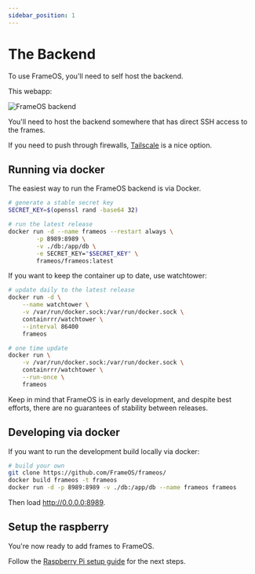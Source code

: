 ```yaml
---
sidebar_position: 1
---
```


# The Backend

To use FrameOS, you'll need to self host the backend. 

This webapp:

![FrameOS backend](./_img2/frameos-backend.gif)

You'll need to host the backend somewhere that has direct SSH access to the frames.

If you need to push through firewalls, [Tailscale](https://tailscale.com/) is a nice option.

## Running via docker

The easiest way to run the FrameOS backend is via Docker.

```bash
# generate a stable secret key
SECRET_KEY=$(openssl rand -base64 32)

# run the latest release
docker run -d --name frameos --restart always \
        -p 8989:8989 \
        -v ./db:/app/db \
        -e SECRET_KEY="$SECRET_KEY" \
        frameos/frameos:latest
```

If you want to keep the container up to date, use watchtower:

```bash
# update daily to the latest release
docker run -d \
    --name watchtower \
    -v /var/run/docker.sock:/var/run/docker.sock \
    containrrr/watchtower \
    --interval 86400
    frameos

# one time update
docker run \
    -v /var/run/docker.sock:/var/run/docker.sock \
    containrrr/watchtower \
    --run-once \
    frameos
```

Keep in mind that FrameOS is in early development, and despite best efforts, there are no guarantees of stability between releases. 

## Developing via docker

If you want to run the development build locally via docker:

```bash
# build your own
git clone https://github.com/FrameOS/frameos/
docker build frameos -t frameos
docker run -d -p 8989:8989 -v ./db:/app/db --name frameos frameos
```

Then load http://0.0.0.0:8989.

## Setup the raspberry

You're now ready to add frames to FrameOS.

Follow the [Raspberry Pi setup guide](/guide/raspberry) for the next steps.